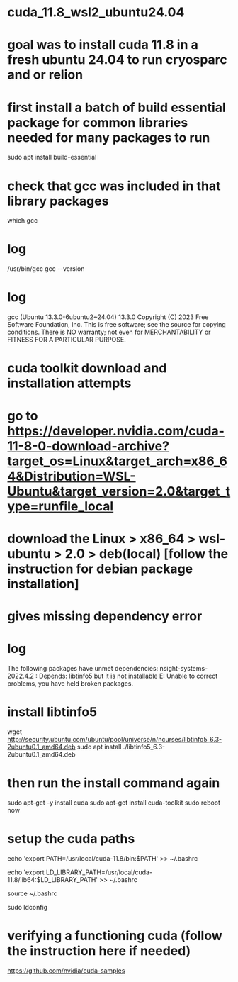 # cuda_11.8_wsl2_ubuntu24.04
# goal was to install cuda 11.8 in a fresh ubuntu 24.04 to run cryosparc and or relion

# first install a batch of build essential package for common libraries needed for many packages to run
sudo apt install build-essential
# check that gcc was included in that library packages
which gcc
# log
/usr/bin/gcc
gcc --version
# log
gcc (Ubuntu 13.3.0-6ubuntu2~24.04) 13.3.0
Copyright (C) 2023 Free Software Foundation, Inc.
This is free software; see the source for copying conditions.  There is NO
warranty; not even for MERCHANTABILITY or FITNESS FOR A PARTICULAR PURPOSE.

# cuda toolkit download and installation attempts
# go to https://developer.nvidia.com/cuda-11-8-0-download-archive?target_os=Linux&target_arch=x86_64&Distribution=WSL-Ubuntu&target_version=2.0&target_type=runfile_local
# download the Linux > x86_64 > wsl-ubuntu > 2.0 > deb(local) [follow the instruction for debian package installation]
# gives missing dependency error
# log
The following packages have unmet dependencies:
 nsight-systems-2022.4.2 : Depends: libtinfo5 but it is not installable
E: Unable to correct problems, you have held broken packages.
# install libtinfo5
wget http://security.ubuntu.com/ubuntu/pool/universe/n/ncurses/libtinfo5_6.3-2ubuntu0.1_amd64.deb
sudo apt install ./libtinfo5_6.3-2ubuntu0.1_amd64.deb
# then run the install command again
sudo apt-get -y install cuda
sudo apt-get install cuda-toolkit
sudo reboot now

# setup the cuda paths
echo 'export PATH=/usr/local/cuda-11.8/bin:$PATH' >> ~/.bashrc

echo 'export LD_LIBRARY_PATH=/usr/local/cuda-11.8/lib64:$LD_LIBRARY_PATH' >> ~/.bashrc

source ~/.bashrc

sudo ldconfig

# verifying a functioning cuda (follow the instruction here if needed)
https://github.com/nvidia/cuda-samples



